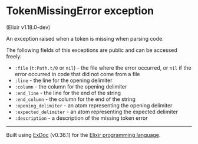 # TokenMissingError exception
(Elixir v1.18.0-dev)

An exception raised when a token is missing when parsing code.

The following fields of this exceptions are public and can be accessed freely:

- `:file` (`t:Path.t/0` or `nil`) - the file where the error occurred, or `nil` if
  the error occurred in code that did not come from a file
- `:line` - the line for the opening delimiter
- `:column` - the column for the opening delimiter
- `:end_line` - the line for the end of the string
- `:end_column` - the column for the end of the string
- `:opening_delimiter` - an atom representing the opening delimiter
- `:expected_delimiter` - an atom representing the expected delimiter
- `:description` - a description of the missing token error




---
Built using [ExDoc](https://github.com/elixir-lang/ex_doc "ExDoc") (v0.36.1) for the [Elixir programming language](href="https://elixir-lang.org" "Elixir").
